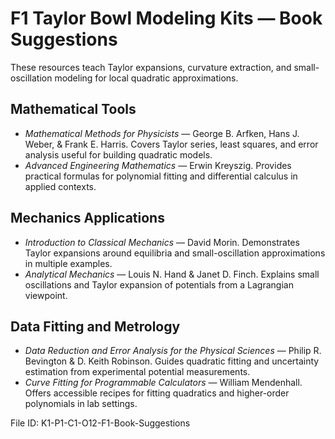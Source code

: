 # F1 Taylor Bowl Modeling Kits — Book Suggestions

These resources teach Taylor expansions, curvature extraction, and small-oscillation modeling for local quadratic approximations.

## Mathematical Tools
- *Mathematical Methods for Physicists* — George B. Arfken, Hans J. Weber, & Frank E. Harris. Covers Taylor series, least squares, and error analysis useful for building quadratic models.
- *Advanced Engineering Mathematics* — Erwin Kreyszig. Provides practical formulas for polynomial fitting and differential calculus in applied contexts.

## Mechanics Applications
- *Introduction to Classical Mechanics* — David Morin. Demonstrates Taylor expansions around equilibria and small-oscillation approximations in multiple examples.
- *Analytical Mechanics* — Louis N. Hand & Janet D. Finch. Explains small oscillations and Taylor expansion of potentials from a Lagrangian viewpoint.

## Data Fitting and Metrology
- *Data Reduction and Error Analysis for the Physical Sciences* — Philip R. Bevington & D. Keith Robinson. Guides quadratic fitting and uncertainty estimation from experimental potential measurements.
- *Curve Fitting for Programmable Calculators* — William Mendenhall. Offers accessible recipes for fitting quadratics and higher-order polynomials in lab settings.

File ID: K1-P1-C1-O12-F1-Book-Suggestions
